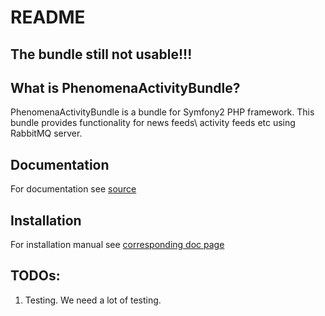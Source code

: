 README
======

The bundle still not usable!!!
------------------------------


What is PhenomenaActivityBundle?
---------

PhenomenaActivityBundle is a bundle for Symfony2 PHP framework. This bundle provides functionality for news feeds\ activity feeds etc using RabbitMQ server.

Documentation
-------

For documentation see [source][1]

Installation
-------

For installation manual see [corresponding doc page][2]

TODOs:
----

1. Testing. We need a lot of testing.

[1]: https://github.com/pluff/PhenomenaActivityBundle/blob/master/Resources/doc
[2]: https://github.com/pluff/PhenomenaActivityBundle/blob/master/Resources/doc/01-installation.md